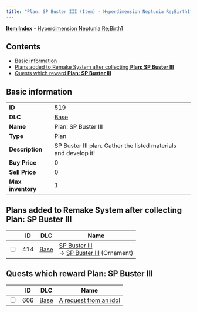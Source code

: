 ```yaml
---
title: "Plan: SP Buster III (Item) - Hyperdimension Neptunia Re;Birth1"
---
```


[**Item Index**](/neptunia/rb1/item/index.html) - [Hyperdimension Neptunia Re;Birth1](/neptunia/rb1)

## Contents

- [Basic information](#basic-information)
- [Plans added to Remake System after collecting **Plan: SP Buster III**](#plans-added-to-remake-system-after-collecting-plan-sp-buster-iii)
- [Quests which reward **Plan: SP Buster III**](#quests-which-reward-plan-sp-buster-iii)

## Basic information

|   |   |
| -- | -- |
| **ID** | 519 |
| **DLC** | [Base](/neptunia/rb1/dlc/1-base.html) |
| **Name** | Plan: SP Buster III |
| **Type** | Plan |
| **Description** | SP Buster III plan. Gather the listed materials and develop it! |
| **Buy Price** | 0 |
| **Sell Price** | 0 |
| **Max inventory** | 1 |


## Plans added to Remake System after collecting **Plan: SP Buster III**

|    | ID | DLC | Name |
| -- | -- | --- | ---- |
| <input type="checkbox" id="rb1-remake-1-414" class="trackbox" /> | 414 | [Base](/neptunia/rb1/dlc/1-base.html) | [SP Buster III](/neptunia/rb1/remake/1-414-sp-buster-iii.html)<br /> → [SP Buster III](/neptunia/rb1/item/1-2742-sp-buster-iii.html) (Ornament) |


## Quests which reward **Plan: SP Buster III**

|    | ID | DLC | Name |
| -- | -- | --- | ---- |
| <input type="checkbox" id="rb1-quest-1-606" class="trackbox" /> | 606 | [Base](/neptunia/rb1/dlc/1-base.html) | [A request from an idol](/neptunia/rb1/quest/1-606-a-request-from-an-idol.html) |
